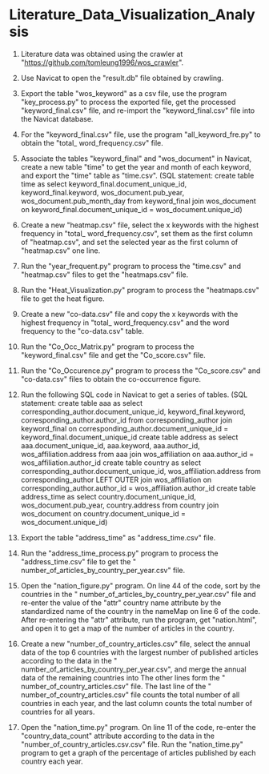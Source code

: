 # Literature_Data_Visualization_Analysis

1.	Literature data was obtained using the crawler at "https://github.com/tomleung1996/wos_crawler".

2.	Use Navicat to open the "result.db" file obtained by crawling.

3.	Export the table "wos_keyword" as a csv file, use the program "key_process.py" to process the exported file, get the processed "keyword_final.csv" file, and re-import the "keyword_final.csv" file into the Navicat database.

4.	For the "keyword_final.csv" file, use the program "all_keyword_fre.py" to obtain the "total_ word_frequency.csv" file.

5.	Associate the tables "keyword_final" and "wos_document" in Navicat, create a new table "time" to get the year and month of each keyword, and export the "time" table as "time.csv". (SQL statement: create table time as select keyword_final.document_unique_id, keyword_final.keyword, wos_document.pub_year, wos_document.pub_month_day  from   keyword_final join wos_document on keyword_final.document_unique_id = wos_document.unique_id)


6.	Create a new "heatmap.csv" file, select the x keywords with the highest frequency in "total_ word_frequency.csv", set them as the first column of "heatmap.csv", and set the selected year as the first column of "heatmap.csv" one line.

7.	Run the "year_frequent.py" program to process the "time.csv" and "heatmap.csv" files to get the "heatmaps.csv" file.

8.	Run the "Heat_Visualization.py" program to process the "heatmaps.csv" file to get the heat figure.

9.	Create a new "co-data.csv" file and copy the x keywords with the highest frequency in "total_ word_frequency.csv" and the word frequency to the "co-data.csv" table.

10.	Run the "Co_Occ_Matrix.py" program to process the "keyword_final.csv" file and get the "Co_score.csv" file.

11.	Run the "Co_Occurence.py" program to process the "Co_score.csv" and "co-data.csv" files to obtain the co-occurrence figure.

12.	Run the following SQL code in Navicat to get a series of tables. (SQL statement: create table aaa as select corresponding_author.document_unique_id, keyword_final.keyword, corresponding_author.author_id from corresponding_author join keyword_final on corresponding_author.document_unique_id = keyword_final.document_unique_id create table address as select aaa.document_unique_id, aaa.keyword, aaa.author_id, wos_affiliation.address from aaa join wos_affiliation on aaa.author_id = wos_affiliation.author_id create table country as select corresponding_author.document_unique_id, wos_affiliation.address from corresponding_author LEFT OUTER join wos_affiliation on corresponding_author.author_id = wos_affiliation.author_id create table address_time as select country.document_unique_id, wos_document.pub_year, country.address from country join wos_document on country.document_unique_id = wos_document.unique_id)

13.	Export the table "address_time" as "address_time.csv" file.

14.	Run the "address_time_process.py" program to process the "address_time.csv" file to get the " number_of_articles_by_country_per_year.csv" file.

15.	Open the "nation_figure.py" program. On line 44 of the code, sort by the countries in the " number_of_articles_by_country_per_year.csv" file and re-enter the value of the "attr" country name attribute by the standardized name of the country in the nameMap on line 6 of the code. After re-entering the "attr" attribute, run the program, get "nation.html", and open it to get a map of the number of articles in the country.

16.	Create a new "number_of_country_articles.csv" file, select the annual data of the top 6 countries with the largest number of published articles according to the data in the " number_of_articles_by_country_per_year.csv", and merge the annual data of the remaining countries into The other lines form the " number_of_country_articles.csv" file. The last line of the " number_of_country_articles.csv" file counts the total number of all countries in each year, and the last column counts the total number of countries for all years.

17.	Open the "nation_time.py" program. On line 11 of the code, re-enter the "country_data_count" attribute according to the data in the "number_of_country_articles.csv.csv" file. Run the "nation_time.py" program to get a graph of the percentage of articles published by each country each year.
